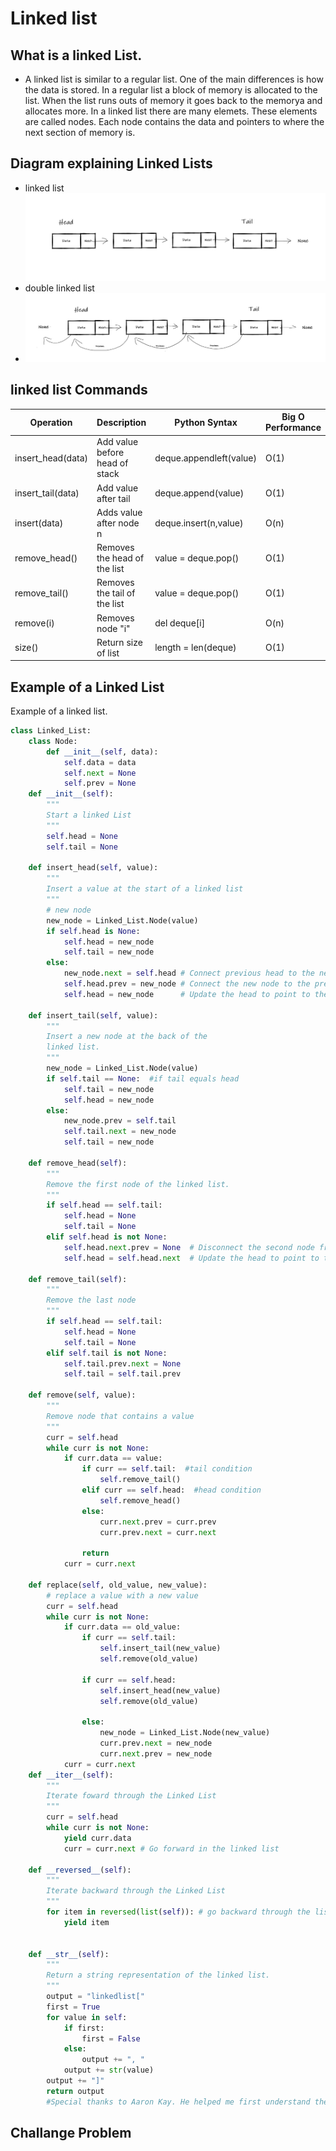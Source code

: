 # Linked list
## What is a linked List. 
- A linked list is similar to a regular list. One of the main differences is how the data is stored. In a regular list a block of memory is allocated
to the list. When the list runs outs of memory it goes back to the memorya and allocates more. In a linked list there are many elemets. These elements are called nodes. 
Each node contains the data and pointers to where the next section of memory is.
## Diagram explaining Linked Lists

- linked list
![Linked List](Linked_List.jpg)
- double linked list
- ![Linked List](double_linked_list.jpg)

## linked list Commands
| Operation               | Description                    | Python Syntax               | Big O Performance |
| ------------------------| ------------------------------ | ----------------------------| ----------------- |
| insert_head(data)       |  Add value before head of stack| deque.appendleft(value)     | O(1)              |
| insert_tail(data)       | Add value after tail           | deque.append(value)         | O(1)              |
|insert(data)             | Adds value after node n        | deque.insert(n,value)       | O(n)              |
|remove_head()            |Removes the head of the list    | value = deque.pop()         | O(1)              |
|remove_tail()            |Removes the tail of the list    | value = deque.pop()         | O(1)              |
|remove(i)                |Removes node "i"                | del deque[i]                | O(n)              |
|size()                   |Return size of list             | length = len(deque)         | O(1)              |

## Example of a Linked List
Example of a linked list.
```python
class Linked_List:
    class Node:
        def __init__(self, data):
            self.data = data
            self.next = None
            self.prev = None
    def __init__(self):
        """
        Start a linked List
        """
        self.head = None
        self.tail = None

    def insert_head(self, value):
        """
        Insert a value at the start of a linked list
        """
        # new node
        new_node = Linked_List.Node(value)  
        if self.head is None:
            self.head = new_node
            self.tail = new_node
        else:
            new_node.next = self.head # Connect previous head to the new node
            self.head.prev = new_node # Connect the new node to the previoues head 
            self.head = new_node      # Update the head to point to the new node

    def insert_tail(self, value):
        """
        Insert a new node at the back of the 
        linked list.
        """
        new_node = Linked_List.Node(value)
        if self.tail == None:  #if tail equals head 
            self.tail = new_node
            self.head = new_node
        else:
            new_node.prev = self.tail 
            self.tail.next = new_node
            self.tail = new_node

    def remove_head(self):
        """ 
        Remove the first node of the linked list.
        """
        if self.head == self.tail:
            self.head = None
            self.tail = None
        elif self.head is not None:
            self.head.next.prev = None  # Disconnect the second node from the first node
            self.head = self.head.next  # Update the head to point to the second node

    def remove_tail(self):
        """
        Remove the last node
        """
        if self.head == self.tail:  
            self.head = None 
            self.tail = None
        elif self.tail is not None: 
            self.tail.prev.next = None
            self.tail = self.tail.prev

    def remove(self, value):
        """
        Remove node that contains a value
        """
        curr = self.head 
        while curr is not None:
            if curr.data == value:
                if curr == self.tail:  #tail condition
                    self.remove_tail()
                elif curr == self.head:  #head condition
                    self.remove_head()
                else:
                    curr.next.prev = curr.prev
                    curr.prev.next = curr.next
                    
                return
            curr = curr.next

    def replace(self, old_value, new_value):
        # replace a value with a new value
        curr = self.head
        while curr is not None:
            if curr.data == old_value:
                if curr == self.tail: 
                    self.insert_tail(new_value)
                    self.remove(old_value)

                if curr == self.head: 
                    self.insert_head(new_value)
                    self.remove(old_value)
                    
                else:
                    new_node = Linked_List.Node(new_value)
                    curr.prev.next = new_node
                    curr.next.prev = new_node
            curr = curr.next 
    def __iter__(self):
        """
        Iterate foward through the Linked List
        """
        curr = self.head  
        while curr is not None:
            yield curr.data 
            curr = curr.next # Go forward in the linked list

    def __reversed__(self):
        """
        Iterate backward through the Linked List
        """
        for item in reversed(list(self)): # go backward through the list.
            yield item
            

    def __str__(self):
        """
        Return a string representation of the linked list.
        """
        output = "linkedlist["
        first = True
        for value in self:
            if first:
                first = False
            else:
                output += ", "
            output += str(value)
        output += "]"
        return output
        #Special thanks to Aaron Kay. He helped me first understand these concepts. Some portions of this code are modeled after examples he gave to teach these concepts. 
```
## Challange Problem


